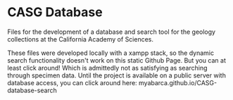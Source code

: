 # CASG Database
Files for the development of a database and search tool for the geology collections at the California Academy of Sciences. 

These files were developed locally with a xampp stack, so the dynamic search functionality doesn't work on this static Github Page. But you can at least click around! Which is admittedly not as satisfying as searching through specimen data. Until the project is available on a public server with database access, you can click around here: myabarca.github.io/CASG-database-search
